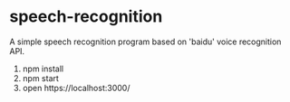 # speech-recognition
A simple speech recognition program based on 'baidu' voice recognition API.

1. npm install
2. npm start
3. open https://localhost:3000/